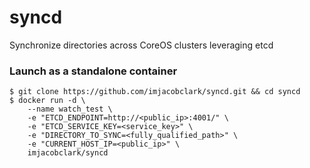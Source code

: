 # syncd
Synchronize directories across CoreOS clusters leveraging etcd

### Launch as a standalone container

```shell
$ git clone https://github.com/imjacobclark/syncd.git && cd syncd
$ docker run -d \
	--name watch_test \
	-e "ETCD_ENDPOINT=http://<public_ip>:4001/" \
	-e "ETCD_SERVICE_KEY=<service_key>" \
	-e "DIRECTORY_TO_SYNC=<fully_qualified_path>" \
	-e "CURRENT_HOST_IP=<public_ip>" \
	imjacobclark/syncd
```
